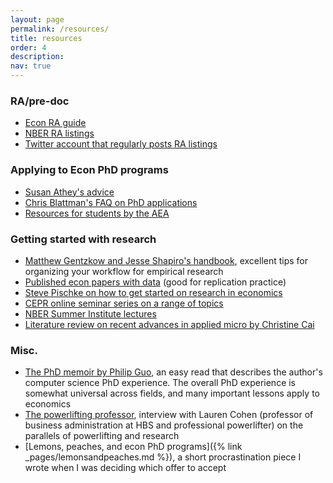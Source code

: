 ```yaml
---
layout: page
permalink: /resources/
title: resources
order: 4
description: 
nav: true
---
```


### RA/pre-doc 
* [Econ RA guide](https://raguide.github.io)
* [NBER RA listings](https://www.nber.org/career-resources/research-assistant-positions-not-nber)
* [Twitter account that regularly posts RA listings](https://twitter.com/econ_ra?lang=en)

### Applying to Econ PhD programs 
* [Susan Athey's advice](https://gsb-faculty.stanford.edu/susan-athey/professional-advice/)
* [Chris Blattman's FAQ on PhD applications](https://chrisblattman.com/blog/2022/03/25/faqs-on-phd-applications/)
* [Resources for students by the AEA](https://www.aeaweb.org/resources/students)

### Getting started with research 
* [Matthew Gentzkow and Jesse Shapiro's handbook](https://web.stanford.edu/~gentzkow/research/CodeAndData.pdf), excellent tips for organizing your workflow for empirical research
* [Published econ papers with data](https://ejd.econ.mathematik.uni-ulm.de) (good for replication practice)
* [Steve Pischke on how to get started on research in economics](https://econ.lse.ac.uk/staff/spischke/phds/get_started.pdf)
* [CEPR online seminar series on a range of topics](https://cepr.org/events/event-series/online-event-series)
* [NBER Summer Institute lectures](https://www.nber.org/research/lectures?page=1&perPage=50)
* [Literature review on recent advances in applied micro by Christine Cai](https://christinecai.github.io/PublicGoods/applied_micro_methods_dark_mode.pdf)
 
### Misc.
* [The PhD memoir by Philip Guo](https://www.dropbox.com/s/5c70typ50be0d9l/pguo-PhD-grind.pdf?dl=0), an easy read that describes the author's computer science PhD experience. The overall PhD experience is somewhat universal across fields, and many important lessons apply to economics
* [The powerlifting professor](https://www.hbs.edu/news/articles/Pages/powerlifting-professor.aspx), interview with Lauren Cohen (professor of business administration at HBS and professional powerlifter) on the parallels of powerlifting and research 
* [Lemons, peaches, and econ PhD programs]({% link _pages/lemonsandpeaches.md %}), a short procrastination piece I wrote when I was deciding which offer to accept 

